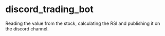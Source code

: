 # discord_trading_bot
Reading the value from the stock, calculating the RSI and publishing it on the discord channel.
